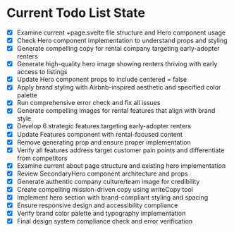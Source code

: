 <!-- DO NOT EDIT - Managed by todo_list tool -->
<!-- Updated: 2025-09-26T21:18:06.802Z -->

# Current Todo List State

- [x] Examine current +page.svelte file structure and Hero component usage
- [x] Check Hero component implementation to understand props and styling
- [x] Generate compelling copy for rental company targeting early-adopter renters
- [x] Generate high-quality hero image showing renters thriving with early access to listings
- [x] Update Hero component props to include centered = false
- [x] Apply brand styling with Airbnb-inspired aesthetic and specified color palette
- [x] Run comprehensive error check and fix all issues
- [x] Generate compelling images for rental features that align with brand style
- [x] Develop 6 strategic features targeting early-adopter renters
- [x] Update Features component with rental-focused content
- [x] Remove generating prop and ensure proper implementation
- [x] Verify all features address target customer pain points and differentiate from competitors
- [x] Examine current about page structure and existing hero implementation
- [x] Review SecondaryHero component architecture and props
- [x] Generate authentic company culture/team image for credibility
- [x] Create compelling mission-driven copy using writeCopy tool
- [x] Implement hero section with brand-compliant styling and spacing
- [x] Ensure responsive design and accessibility compliance
- [x] Verify brand color palette and typography implementation
- [x] Final design system compliance check and error verification

